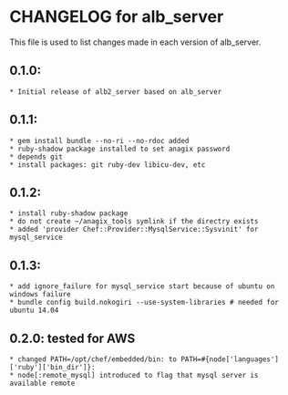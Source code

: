 # CHANGELOG for alb_server

This file is used to list changes made in each version of alb_server.

## 0.1.0:

	* Initial release of alb2_server based on alb_server

## 0.1.1:
	* gem install bundle --no-ri --no-rdoc added
	* ruby-shadow package installed to set anagix password
	* depends git
	* install packages: git ruby-dev libicu-dev, etc
## 0.1.2:
	* install ruby-shadow package
	* do not create ~/anagix_tools symlink if the directry exists
	* added 'provider Chef::Provider::MysqlService::Sysvinit' for mysql_service
## 0.1.3:
	* add ignore_failure for mysql_service start because of ubuntu on windows failure
	* bundle config build.nokogiri --use-system-libraries # needed for ubuntu 14.04
## 0.2.0: tested for AWS
	* changed PATH=/opt/chef/embedded/bin: to PATH=#{node['languages']['ruby']['bin_dir']}:
	* node[:remote_mysql] introduced to flag that mysql server is available remote
